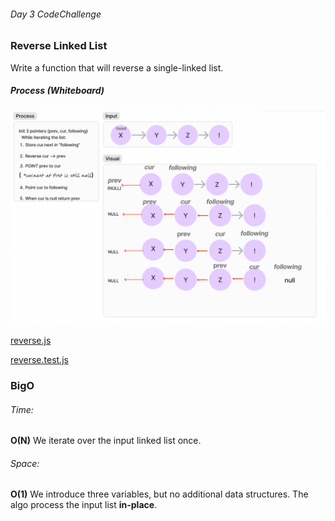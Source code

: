 ###### Day 3 CodeChallenge
### Reverse Linked List
Write a function that will reverse a single-linked list.

##### Process (Whiteboard)

![img.png](img.png)

[reverse.js](reverse.js)

[reverse.test.js](reverse.test.js)

### BigO

###### Time: 
**O(N)** We iterate over the input linked list once.
###### Space:
**O(1)** We introduce three variables, but no additional data structures.
The algo process the input list **in-place**.